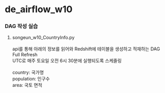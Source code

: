 # de_airflow_w10
### DAG 작성 실습
<ol>

<li>songeun_w10_CountryInfo.py</li> <br>
api를 통해 아래의 정보를 읽어와 Redshift에 테이블을 생성하고 적재하는 DAG <br>
Full Refresh <br>
UTC로 매주 토요일 오전 6시 30분에 실행되도록 스케줄링 <br>
<br>
country: 국가명<br>
population: 인구수<br>
area: 국토 면적<br>

<br><br>



</ol>
